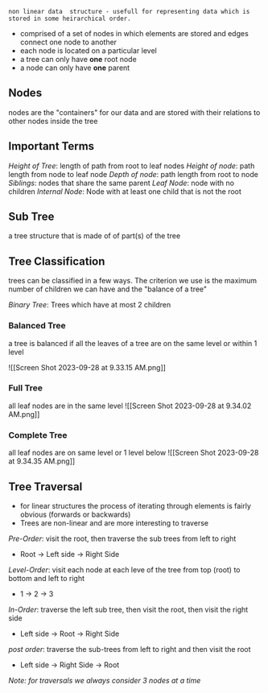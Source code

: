 	non linear data  structure - usefull for representing data which is stored in some heirarchical order. 
- comprised of a set of nodes in which elements are stored and edges connect one node to another 
- each node is located on a particular level
- a tree can only have **one** root node 
- a node can only have **one** parent 

## Nodes 
nodes are the "containers" for our data and are stored with their relations to other nodes inside the tree 

## Important Terms
_Height of Tree_: length of path from root to leaf nodes 
_Height of node_: path length from node to leaf node
_Depth of node_: path length from root to node 
_Siblings_:  nodes that share the same parent 
_Leaf Node_: node with no children 
_Internal Node_: Node with at least one child that is not the root 

## Sub Tree 
a tree structure that is made of of part(s) of the tree

## Tree Classification 
trees can be classified in a few ways. The criterion we use is the maximum number of children we can have and the "balance of a tree"

_Binary Tree_: Trees which have at most 2 children


### Balanced Tree
a tree is balanced if all the leaves of a tree are on the same level or within 1 level 

![[Screen Shot 2023-09-28 at 9.33.15 AM.png]]



### Full Tree
all leaf  nodes are in the same level
![[Screen Shot 2023-09-28 at 9.34.02 AM.png]]

### Complete Tree
all leaf nodes are on same level or 1 level below 
![[Screen Shot 2023-09-28 at 9.34.35 AM.png]]

## Tree Traversal 
- for linear structures the process of iterating through elements is fairly obvious (forwards or backwards)
- Trees are non-linear and are more interesting to traverse

_Pre-Order_: visit the root, then traverse the sub trees from left to right
- Root -> Left side -> Right Side

_Level-Order_: visit each node at each leve of the  tree from top (root) to bottom and left to right
- 1 -> 2  -> 3

_In-Order_: traverse the left sub tree, then visit the root, then visit the right side
- Left side -> Root ->  Right Side

_post order_: traverse the sub-trees from left to right  and then visit the root 
- Left side -> Right  Side ->  Root 

*Note: for traversals we always consider 3 nodes at a time*


